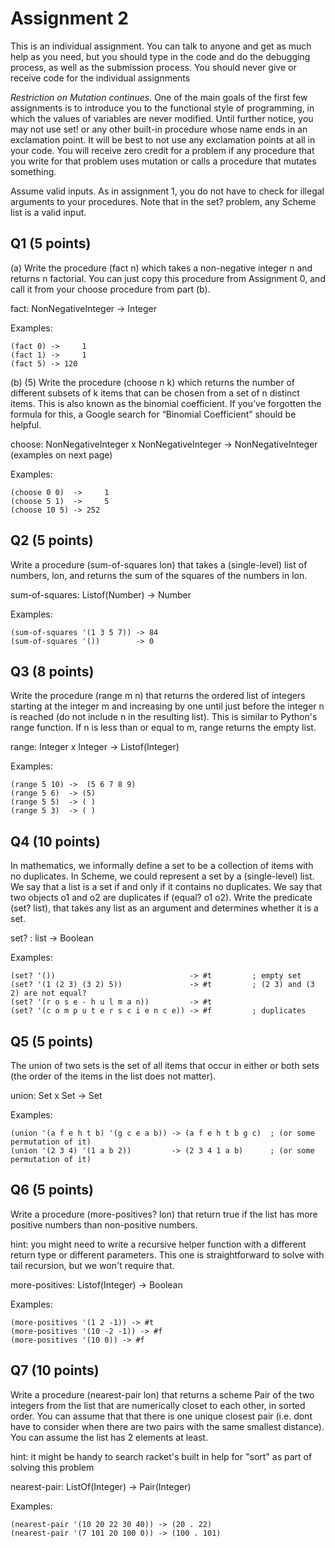 # Assignment 2

This is an individual assignment.  You can talk to anyone and get as much help as you need, but you should type in the code and do the debugging process, as well as the submission process.  You should never give or receive code for the individual assignments

*Restriction on Mutation continues.*  One of the main goals of the first few assignments is to introduce you to the functional style of programming, in which the values of variables are never modified.  Until further notice, you may not use set! or any other built-in procedure whose name ends in an exclamation point.  It will be best to not use any exclamation points at all in your code.  You will receive zero credit for a problem if any procedure that you write for that problem uses mutation or calls a procedure that mutates something.  	
	
Assume valid inputs.  As in assignment 1, you do not have to check for illegal arguments to your procedures.  Note that in the set? problem, any Scheme list is a valid input.

## Q1 (5 points) 

(a) Write the procedure (fact n) which takes a non-negative integer n and returns n factorial.  You can just copy this procedure from Assignment 0, and call it from your choose procedure from part (b).

fact:  NonNegativeInteger -> Integer

Examples:

    (fact 0) ->     1
    (fact 1) ->     1
    (fact 5) -> 120

(b) (5) Write the procedure (choose n k) which returns the number of different subsets of k items that can be chosen from a set of n distinct items.  This is also known as the binomial coefficient.  If you’ve forgotten the formula for this, a Google search for “Binomial Coefficient” should be helpful.  

choose:  NonNegativeInteger x NonNegativeInteger -> NonNegativeInteger  (examples on next page)
 
Examples:

    (choose 0 0)  ->     1
    (choose 5 1)  ->     5
    (choose 10 5) -> 252 

## Q2 (5 points) 

Write a procedure (sum-of-squares lon) that takes a (single-level) list of numbers, lon, and returns the sum of the squares of the numbers in lon.

sum-of-squares:  Listof(Number) -> Number

Examples:

    (sum-of-squares '(1 3 5 7)) -> 84
    (sum-of-squares '())        -> 0


## Q3 (8 points) 

Write the procedure (range m n) that returns the ordered list of integers starting at the integer m and increasing by one until just before the integer n is reached (do not include n in the resulting list).  This is similar to Python's range function.  If n is less than or equal to m, range returns the empty list. 
  
range:  Integer x Integer -> Listof(Integer)

Examples:

    (range 5 10) ->  (5 6 7 8 9)
    (range 5 6)  -> (5)
    (range 5 5)  -> ( )
    (range 5 3)  -> ( )

## Q4 (10 points)

In mathematics, we informally define a set to be a collection of items with no duplicates.  In Scheme, we could represent a set by a (single-level) list.  We say that a list is a set if and only if it contains no duplicates.  We say that two objects o1 and o2 are duplicates if (equal? o1 o2).  Write the predicate (set? list), that takes any list as an argument and determines whether it is a set.

set? : list -> Boolean

Examples:

    (set? '())                              -> #t         ; empty set
    (set? '(1 (2 3) (3 2) 5))               -> #t         ; (2 3) and (3 2) are not equal?
    (set? '(r o s e - h u l m a n))         -> #t
    (set? '(c o m p u t e r s c i e n c e)) -> #f         ; duplicates

## Q5 (5 points) 

The union of two sets is the set of all items that occur in either or both sets (the order of the items in the list does not matter).

union:  Set x Set -> Set

Examples:

    (union '(a f e h t b) '(g c e a b)) -> (a f e h t b g c)  ; (or some permutation of it)
    (union '(2 3 4) '(1 a b 2))         -> (2 3 4 1 a b)      ; (or some permutation of it)

## Q6 (5 points)

Write a procedure (more-positives? lon) that return true if the list has more positive numbers than non-positive numbers.

hint: you might need to write a recursive helper function with a
different return type or different parameters.  This one is
straightforward to solve with tail recursion, but we won't require
that.

more-positives: Listof(Integer) -> Boolean

Examples:

    (more-positives '(1 2 -1)) -> #t
    (more-positives '(10 -2 -1)) -> #f
    (more-positives '(10 0)) -> #f

## Q7 (10 points)

Write a procedure (nearest-pair lon) that returns a scheme Pair of the two integers from the list that are numerically closet to each other, in sorted order.  You can assume that that there is one unique closest pair (i.e. dont have to consider when there are two pairs with the same smallest distance).  You can assume the list has 2 elements at least.

hint: it might be handy to search racket's built in help for "sort" as part of solving this problem

nearest-pair: ListOf(Integer) -> Pair(Integer)

Examples:

    (nearest-pair '(10 20 22 30 40)) -> (20 . 22)
    (nearest-pair '(7 101 20 100 0)) -> (100 . 101)
